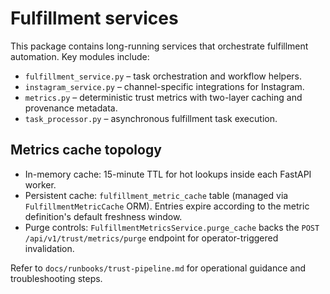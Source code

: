 # Fulfillment services

This package contains long-running services that orchestrate fulfillment automation. Key modules include:

- `fulfillment_service.py` – task orchestration and workflow helpers.
- `instagram_service.py` – channel-specific integrations for Instagram.
- `metrics.py` – deterministic trust metrics with two-layer caching and provenance metadata.
- `task_processor.py` – asynchronous fulfillment task execution.

## Metrics cache topology

- In-memory cache: 15-minute TTL for hot lookups inside each FastAPI worker.
- Persistent cache: `fulfillment_metric_cache` table (managed via `FulfillmentMetricCache` ORM). Entries expire according to the metric definition's default freshness window.
- Purge controls: `FulfillmentMetricsService.purge_cache` backs the `POST /api/v1/trust/metrics/purge` endpoint for operator-triggered invalidation.

Refer to `docs/runbooks/trust-pipeline.md` for operational guidance and troubleshooting steps.

